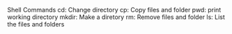 Shell Commands
cd: Change directory
cp: Copy files and folder
pwd: print working directory
mkdir: Make a diretory
rm: Remove files and folder
ls: List the files and folders
